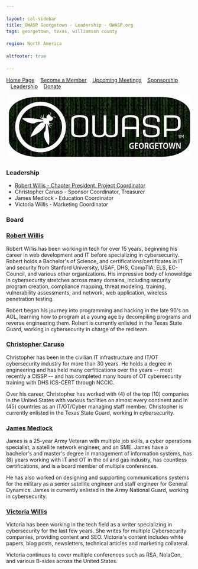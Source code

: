```yaml
---

layout: col-sidebar
title: OWASP Georgetown - Leadership - OWASP.org
tags: georgetown, texas, williamson county

region: North America

altfooter: true

---
```


[Home Page](index.md)
&nbsp;&nbsp;&nbsp;[Become a Member](membership.md)
&nbsp;&nbsp;&nbsp;[Upcoming Meetings](meetings.md)
&nbsp;&nbsp;&nbsp;[Sponsorship](sponsorship.md)
&nbsp;&nbsp;&nbsp;[Leadership](leaders.md)
&nbsp;&nbsp;&nbsp;[Donate](donate.md)

<p><img src="https://raw.githubusercontent.com/OWASP/www-chapter-georgetown/master/assets/images/owaspgeorgetown.jpg"></p>

### Leadership
* [Robert Willis - Chapter President, Project Coordinator](mailto:robert.willis@owasp.org)
* Christopher Caruso - Sponsor Coordinator, Treasurer
* James Medlock - Education Coordinator
* Victoria Willis - Marketing Coordinator

### Board
### [Robert Willis](https://twitter.com/rej_ex)

Robert Willis has been working in tech for over 15 years, beginning his career in web development and IT before specializing in cybersecurity. Robert holds a Bachelor's of Science, and certifications/certificates in IT and security from Stanford University, USAF, DHS, CompTIA, ELS, EC-Council, and various other organizations. His impressive body of knoweldge in cybersecurity stretches across many domains, including security program creation, compliance mapping, threat modeling, training, vulnerability assessments, and network, web application, wireless penetration testing.

Robert began his journey into programming and hacking in the late 90's on AOL, learning how to program at a young age by decompiling programs and reverse engineering them. Robert is currently enlisted in the Texas State Guard, working in cybersecurity in charge of the red team.

### [Christopher Caruso](https://twitter.com/darkhorse091)
Christopher has been in the civilian IT infrastructure and IT/OT cybersecurity industry for more than 30 years. He holds a degree in engineering and has held many cerfitications over the years -- most recently a CISSP -- and has completed many hours of OT cybersecurity training with DHS ICS-CERT through NCCIC. 

Over his career, Christopher has worked with (4) of the top (10) companies in the United States with various facilities on almost every continent and in (45) countries as an IT/OT/Cyber managing staff member. Christopher is currently enlisted in the Texas State Guard, working in cybersecurity.

### [James Medlock](https://twitter.com/SATCOM_Jim)

James is a 25-year Army Veteran with multiple job skills, a cyber operations specialist, a satellite network engineer, and an SME. James have a bachelor's and master's degree in management of information systems, has (8) years working with IT and OT in the oil and gas industry, has countless certifications, and is a board member of multiple conferences. 

He has also worked on designing and supporting communications systems for the military as a senior satellite engineer and staff engineer for General Dynamics. James is currently enlisted in the Army National Guard, working in cybersecurity.

### [Victoria Willis](https://twitter.com/infosecwriter)

Victoria has been working in the tech field as a writer specializing in cybersecurity for the last few years. She writes for multiple Cybersecurity companies, providing content and SEO. Victoria's content includes white papers, blog posts, newsletters, technical articles and marketing collateral. 

Victoria continues to cover multiple conferences such as RSA, NolaCon, and various B-sides across the United States.
